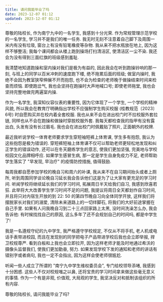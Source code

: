 ```yaml
---
title: 请问我能毕业了吗
date: 2023-12-07 01:12
updated: 2023-12-07 01:12
---
```


<!-- 卫生 -->
尊敬的陆校长, 作为南宁九中的一名学生, 我感到十分光荣. 作为常规管理示范学校的一名学生, 学习并不是我们的唯一任务. 我无时无刻不注意着自己脚下及周围一米内有没有垃圾, 窗台上有没有铅笔橡皮等杂物. 我从来不把水瓶放在地上, 因为这样不够整洁; 我每个课间都会从楼上跑到操场打扫清洁区, 使清洁区一尘不染. 我还会为没有得到三面红旗的班级感到羞耻.
<!-- 跑操 -->
我清楚地知道跑操和室内操对我们是极为有益的, 因此我会在听到跑操铃响的那一刻, 与班上的同学以百米冲刺的速度跑下楼, 绝不拖累后面的班级; 做室内操时, 我绝不会因为教室狭窄伸展不开而抱怨, 也不会为检查的老师晚于做操结束时间来检查而烦恼. 即使跑岔气, 我也会坚持在跑操时大声地喊口号; 即使老师拖堂, 我也会坚持完整地做完两遍室内操.
<!-- 校服 -->
作为一名学生, 我深知仪容仪表的重要性, 因为它体现了一个学生, 一个学校的精神风貌, 所以我会在教育厅明确指出学校不应强制学生购买校服 (桂教规范〔2023〕6号) 时自愿购买并在校内着全套校服. 我也从来不会在进出校门时不拉校服外套拉链, 同样也从不会在跑操和做操时穿脱校服外套. 我每天都检查我的指甲有没有露出白, 头发有没有长过眉毛. 我也会在进出校门时佩戴贴了照片, 正面朝外的校牌.
<!-- 体育课 -->
最近我听说学校一体育老师要求学生穿短袖短裤上体育课, 学生多有抱怨, 我认为这些抱怨是极为错误的. 穿短裤短袖上体育课不仅可以帮助老师更轻松地发现和纠正学生的错误动作, 还可以在冬天磨练学生的意志, 使我们更加坚强, 完美地与学校校园文化品牌相呼应. 如果学生感冒生病, 那一定是学生自身免疫力不足, 老师帮助学生落实了 "早发现, 早治疗" 的疫情防控措施, 值得鼓励.

<!-- more -->

<!-- 补课 -->
每周我都自愿参加学校的晚自习和周六的补课, 我从来不在自习期间抬头或者上厕所, 听到周围同学谈论晚自习延长我会告诉他们这是为了让大家有更充足的学习时间. 听闻学校将继续延长我们的学习时间, 拓展周日半天给我们自习, 我感到欣喜若狂. 此举将大大改善学生学习时间不足的问题, 我提议将周日全天都划作自习时间, 并且将只对内宿生开放的到 22: 50 的第四节晚自习向全体同学开放, 这样我们将摆脱家长对我们的溺爱, 清除未来道路上的一切绊脚石, 将我们的大好前途掌握在自己手里. 如果有人问我晚自习到二十三点回家路上太黑, 没时间洗澡怎么办, 我会告诉他: 有时候找找自己的原因, 这么多年了还不会规划自己的时间吗, 都是中学生了! 
<!-- 手机, 希沃摄像头, 通知错别字 -->
我是一名遵规守纪的九中学生, 我严格遵守学校规定, 不仅从不将手机, 老人机或电话手表带进校园, 而且在发现别的同学把电子产品带进学校后我也会立即举报, 捍卫校规尊严. 看到白板和上我也会立即拉开, 因为这样老师才能及时地通过希沃的摄像头监督我们, 使我们更加勤奋, 努力. 如果发现学校下发的通知和老师的讲话有错别字或者病句, 我也一定不会指出, 因为这样会使老师很尴尬.
<!-- 维权委员会 -->
听闻一些人成立了所谓的 "南宁九中学生维权委员会", 专门给校领导添堵, 我感到十分困惑. 这些人不仅对校规嗤之以鼻, 还将宝贵的学习时间拿来做这些毫无意义的事情. 作为一个有是非观, 价值观, 大局观的学生, 我坚决反对和抵制该组织的所有内容.
<!-- 结尾 -->
尊敬的陆校长, 请问我能毕业了吗?